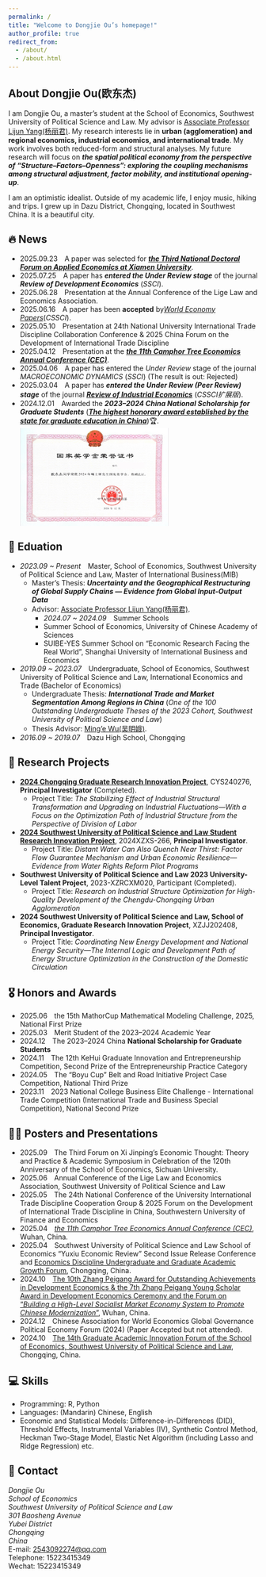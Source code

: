 ```yaml
---
permalink: /
title: "Welcome to Dongjie Ou’s homepage!"
author_profile: true
redirect_from: 
  - /about/
  - /about.html
---
```


## About Dongjie Ou(欧东杰)
I am Dongjie Ou, a master’s student at the School of Economics, Southwest University of Political Science and Law.  My advisor is [Associate Professor Lijun Yang(杨丽君)](https://es.swupl.edu.cn/szdw/zrjs/ax/x1gjjjymyx/283110.htm). My research interests lie in **urban (agglomeration) and regional economics, industrial economics, and international trade**. My work involves both reduced-form and structural analyses. My future research will focus on **_the spatial political economy from the perspective of “Structure–Factors–Openness”: exploring the coupling mechanisms among structural adjustment, factor mobility, and institutional opening-up_**.

I am an optimistic idealist. Outside of my academic life, I enjoy music, hiking and trips. I grew up in Dazu District, Chongqing, located in Southwest China. It is a beautiful city.

## 🔥 News
- 2025.09.23&emsp;A paper was selected for [***the Third National Doctoral Forum on Applied Economics at Xiamen University***](https://conf.xmu.edu.cn/AppEconPhD/).
- 2025.07.25&emsp;A paper has ***entered the Under Review stage*** of the journal ***Review of Development Economics*** (*SSCI*).
- 2025.06.28&emsp;Presentation at the Annual Conference of the Lige Law and Economics Association.
- 2025.06.16&emsp;A paper has been **accepted** by[*World Economy Papers*](http://sjjjwh.magtech.com.cn/CN/0488-6364/home.shtml)(*CSSCI*).
- 2025.05.10&emsp;Presentation at 24th National University International Trade Discipline Collaboration Conference & 2025 China Forum on the Development of International Trade Discipline
- 2025.04.12&emsp;Presentation at the [***the 11th Camphor Tree Economics Annual Conference (CEC)***](https://mp.weixin.qq.com/s/j_BLWAedV5WkCToqnIyCRQ).
- 2025.04.06&emsp;A paper has entered the *Under Review* stage of the journal *MACROECONOMIC DYNAMICS* (*SSCI*) (The result is out: Rejected)
- 2025.03.04&emsp;A paper has ***entered the Under Review (Peer Review) stage*** of the journal [***Review of Industrial Economics***](https://xdch.cbpt.cnki.net/WKG/WebPublication/index.aspx?mid=xdch) (*CSSCI扩展版*).
- 2024.12.01&emsp;Awarded the ***2023–2024 China National Scholarship for Graduate Students*** ([***The highest honorary award established by the state for graduate education in China***](https://www.gov.cn/fuwu/2014-06/11/content_2698545.htm))🏆.
  <div style="display: flex; align-items: center; gap: 15px;">
    <img src='/images/National Scholarship.png' style='width: 300px; height: auto;'></div>

## 📖 Eduation
- *2023.09 ~ Present*&emsp;Master, School of Economics, Southwest University of Political Science and Law, Master of International Business(MIB)
  - Master’s Thesis: ***Uncertainty and the Geographical Restructuring of Global Supply Chains — Evidence from Global Input-Output Data***
  - Advisor: [Associate Professor Lijun Yang(杨丽君)](https://es.swupl.edu.cn/szdw/zrjs/ax/x1gjjjymyx/283110.htm).
    - *2024.07 ~ 2024.09*&emsp;Summer Schools
    - Summer School of Economics, University of Chinese Academy of Sciences
    - SUIBE-YES Summer School on “Economic Research Facing the Real World”, Shanghai University of International Business and Economics
- *2019.09 ~ 2023.07*&emsp;Undergraduate, School of Economics, Southwest University of Political Science and Law, International Economics and Trade (Bachelor of Economics)
  - Undergraduate Thesis: ***International Trade and Market Segmentation Among Regions in China*** (*One of the 100 Outstanding Undergraduate Theses of the 2023 Cohort, Southwest University of Political Science and Law*)
  - Thesis Advisor: [Ming’e Wu(吴明娥)](https://es.swupl.edu.cn/szdw/zrjs/ax/x1gjjjymyx/283106.htm).
- *2016.09 ~ 2019.07*&emsp;Dazu High School, Chongqing

## 📆 Research Projects
- **[2024 Chongqing Graduate Research Innovation Project](https://yjsy.swupl.edu.cn/ggtz/f19991cf461c4665b20ed73bba533283.html)**, CYS240276, **Principal Investigator** (Completed).
  - Project Title: *The Stabilizing Effect of Industrial Structural Transformation and Upgrading on Industrial Fluctuations—With a Focus on the Optimization Path of Industrial Structure from the Perspective of Division of Labor*
- **[2024 Southwest University of Political Science and Law Student Research Innovation Project](https://kyc.swupl.edu.cn/kyxm/xskyxm/8669eb1ea67147abbc6c737575674c56.htm)**, 2024XZXS-266, **Principal Investigator**.
  - Project Title: *Distant Water Can Also Quench Near Thirst: Factor Flow Guarantee Mechanism and Urban Economic Resilience—Evidence from Water Rights Reform Pilot Programs*
- **Southwest University of Political Science and Law 2023 University-Level Talent Project**, 2023-XZRCXM020, Participant (Completed).
  - Project Title: *Research on Industrial Structure Optimization for High-Quality Development of the Chengdu-Chongqing Urban Agglomeration*
- **2024 Southwest University of Political Science and Law, School of Economics, Graduate Research Innovation Project**, XZJJ202408, **Principal Investigator**.
  - Project Title: *Coordinating New Energy Development and National Energy Security—The Internal Logic and Development Path of Energy Structure Optimization in the Construction of the Domestic Circulation*

## 🎖️ Honors and Awards
- 2025.06&emsp;the 15th MathorCup Mathematical Modeling Challenge, 2025, National First Prize
- 2025.03&emsp;Merit Student of the 2023–2024 Academic Year
- 2024.12&emsp;The 2023–2024 China **National Scholarship for Graduate Students**
- 2024.11&emsp;The 12th KeHui Graduate Innovation and Entrepreneurship Competition, Second Prize of the Entrepreneurship Practice Category
- 2024.05&emsp;The “Boyu Cup” Belt and Road Initiative Project Case Competition, National Third Prize
- 2023.11&emsp;2023 National College Business Elite Challenge - International Trade Competition (International Trade and Business Special Competition), National Second Prize

## 🧑‍🎨 Posters and Presentations
- 2025.09&emsp;The Third Forum on Xi Jinping’s Economic Thought: Theory and Practice & Academic Symposium in Celebration of the 120th Anniversary of the School of Economics, Sichuan University.
- 2025.06&emsp;Annual Conference of the Lige Law and Economics Association, Southwest University of Political Science and Law
- 2025.05&emsp;The 24th National Conference of the University International Trade Discipline Cooperation Group & 2025 Forum on the Development of International Trade Discipline in China, Southwestern University of Finance and Economics
- 2025.04&emsp;[*the 11th Camphor Tree Economics Annual Conference (CEC)*](https://mp.weixin.qq.com/s/8U7o0N42tT1zeR6OECkGDA), Wuhan, China.
- 2025.04&emsp;Southwest University of Political Science and Law School of Economics “Yuxiu Economic Review” Second Issue Release Conference and [Economics Discipline Undergraduate and Graduate Academic Growth Forum](https://mp.weixin.qq.com/s/rjAJYPOdfNiv8sYkN7FrtQ), Chongqing, China.
- 2024.10&emsp;[The 10th Zhang Peigang Award for Outstanding Achievements in Development Economics & the 7th Zhang Peigang Young Scholar Award in Development Economics Ceremony and the Forum on “*Building a High-Level Socialist Market Economy System to Promote Chinese Modernization*”](http://pkcjjh.hust.edu.cn/info/1068/2780.htm), Wuhan, China.
- 2024.12&emsp;Chinese Association for World Economics Global Governance Political Economy Forum (2024) (Paper Accepted but not attended).
- 2024.10&emsp;[The 14th Graduate Academic Innovation Forum of the School of Economics, Southwest University of Political Science and Law](https://es.swupl.edu.cn/xzjl/5fa34a3e7f324762862565d715fc1e7e.htm), Chongqing, China.

## 💻 Skills
- Programming: R, Python
- Languages: (Mandarin) Chinese, English
- Economic and Statistical Models: Difference-in-Differences (DID), Threshold Effects, Instrumental Variables (IV), Synthetic Control Method, Heckman Two-Stage Model, Elastic Net Algorithm (including Lasso and Ridge Regression) etc.

## 💬 Contact
*Dongjie Ou* <br>
*School of Economics* <br>
*Southwest University of Political Science and Law* <br>
*301 Baosheng Avenue* <br>
*Yubei District* <br>
*Chongqing* <br>
*China* <br>
E-mail: 2543092274@qq.com <br>
Telephone: 15223415349 <br>
Wechat: 15223415349 <br>
